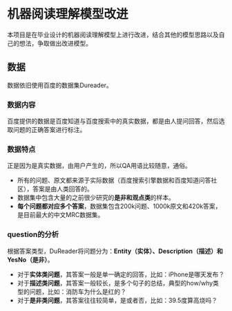 # 机器阅读理解模型改进

本项目是在毕业设计的机器阅读理解模型上进行改进，结合其他的模型思路以及自己的想法，争取做出改进模型。

## 数据

数据依旧使用百度的数据集Dureader。

### 数据内容

百度提供的数据是百度知道与百度搜索中的真实数据，都是由人提问回答，然后选取问题的正确答案进行标注。

### 数据特点

正是因为是真实数据，由用户产生的，所以QA用语比较随意，通俗。

- 所有的问题、原文都来源于实际数据（百度搜索引擎数据和百度知道问答社区），答案是由人类回答的。
- 数据集中包含大量的之前很少研究的**是非和观点类**的样本。
- **每个问题都对应多个答案**，数据集包含200k问题、1000k原文和420k答案，是目前最大的中文MRC数据集。

### question的分析

根据答案类型，DuReader将问题分为：**Entity（实体）、Description（描述）和YesNo（是非）**。

- 对于**实体类问题**，其答案一般是单一确定的回答，比如：iPhone是哪天发布？
- 对于**描述类问题**，其答案一般较长，是多个句子的总结，典型的how/why类型的问题，比如：消防车为什么是红的？
- 对于**是非类问题**，其答案往往较简单，是或者否，比如：39.5度算高烧吗？